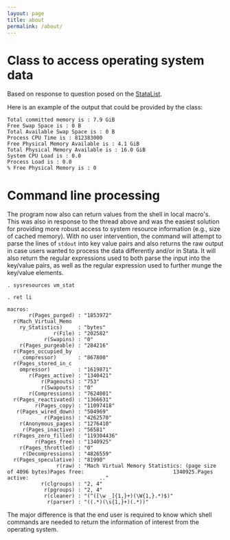 ```yaml
---
layout: page
title: about
permalink: /about/
---
```


# Class to access operating system data
Based on response to question posed on the [StataList](http://www.statalist.org/forums/forum/general-stata-discussion/general/1326359-finding-out-available-memory-in-a-unix-system).

Here is an example of the output that could be provided by the class:

```
Total committed memory is : 7.9 GiB
Free Swap Space is : 0 B
Total Available Swap Space is : 0 B
Process CPU Time is : 812383000
Free Physical Memory Available is : 4.1 GiB
Total Physical Memory Available is : 16.0 GiB
System CPU Load is : 0.0
Process Load is : 0.0
% Free Physical Memory is : 0
```


# Command line processing 
The program now also can return values from the shell in local macro's.  This was also in response to the thread above and was the easiest solution for providing more robust access to system resource information (e.g., size of cached memory).  With no user intervention, the command will attempt to parse the lines of `stdout` into key value pairs and also returns the raw output in case users wanted to process the data differently and/or in Stata.  It will also return the regular expressions used to both parse the input into the key/value pairs, as well as the regular expression used to further munge the key/value elements.  

```
. sysresources vm_stat

. ret li

macros:
       r(Pages_purged) : "1853972"
  r(Mach_Virtual_Memo
    ry_Statistics)     : "bytes"
               r(File) : "202582"
            r(Swapins) : "0"
    r(Pages_purgeable) : "284216"
  r(Pages_occupied_by
    _compressor)       : "867800"
  r(Pages_stored_in_c
    ompressor)         : "1619871"
       r(Pages_active) : "1340421"
           r(Pageouts) : "753"
           r(Swapouts) : "0"
       r(Compressions) : "7624001"
  r(Pages_reactivated) : "1366631"
         r(Pages_copy) : "11097418"
   r(Pages_wired_down) : "504969"
            r(Pageins) : "4262570"
    r(Anonymous_pages) : "1276410"
     r(Pages_inactive) : "56581"
  r(Pages_zero_filled) : "119304436"
         r(Pages_free) : "1340925"
    r(Pages_throttled) : "0"
     r(Decompressions) : "4826559"
  r(Pages_speculative) : "81990"
                r(raw) : "Mach Virtual Memory Statistics: (page size of 4096 bytes)Pages free:                             1340925.Pages active:                       .."
           r(clgroups) : "2, 4"
            r(pgroups) : "2, 4"
            r(cleaner) : "(^([\w _]{1,}+)(\W{1,}.*)$)"
             r(parser) : "((.*)(\s{1,}+)(.*))"
```

The major difference is that the end user is required to know which shell commands are needed to return the information of interest from the operating system.
